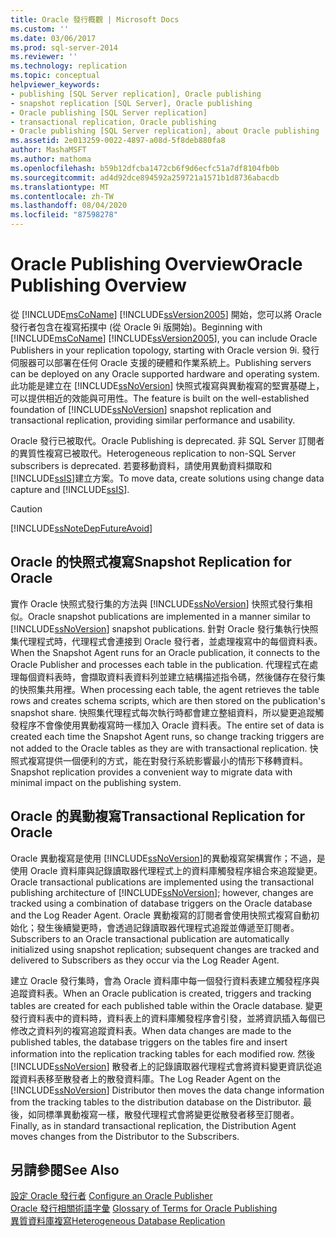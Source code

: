 ```yaml
---
title: Oracle 發行概觀 | Microsoft Docs
ms.custom: ''
ms.date: 03/06/2017
ms.prod: sql-server-2014
ms.reviewer: ''
ms.technology: replication
ms.topic: conceptual
helpviewer_keywords:
- publishing [SQL Server replication], Oracle publishing
- snapshot replication [SQL Server], Oracle publishing
- Oracle publishing [SQL Server replication]
- transactional replication, Oracle publishing
- Oracle publishing [SQL Server replication], about Oracle publishing
ms.assetid: 2e013259-0022-4897-a08d-5f8deb880fa8
author: MashaMSFT
ms.author: mathoma
ms.openlocfilehash: b59b12dfcba1472cb6f9d6ecfc51a7df8104fb0b
ms.sourcegitcommit: ad4d92dce894592a259721a1571b1d8736abacdb
ms.translationtype: MT
ms.contentlocale: zh-TW
ms.lasthandoff: 08/04/2020
ms.locfileid: "87598278"
---
```

# <a name="oracle-publishing-overview"></a><span data-ttu-id="790d0-102">Oracle Publishing Overview</span><span class="sxs-lookup"><span data-stu-id="790d0-102">Oracle Publishing Overview</span></span>
  <span data-ttu-id="790d0-103">從 [!INCLUDE[msCoName](../../../includes/msconame-md.md)] [!INCLUDE[ssVersion2005](../../../includes/ssversion2005-md.md)] 開始，您可以將 Oracle 發行者包含在複寫拓撲中 (從 Oracle 9i 版開始)。</span><span class="sxs-lookup"><span data-stu-id="790d0-103">Beginning with [!INCLUDE[msCoName](../../../includes/msconame-md.md)] [!INCLUDE[ssVersion2005](../../../includes/ssversion2005-md.md)], you can include Oracle Publishers in your replication topology, starting with Oracle version 9i.</span></span> <span data-ttu-id="790d0-104">發行伺服器可以部署在任何 Oracle 支援的硬體和作業系統上。</span><span class="sxs-lookup"><span data-stu-id="790d0-104">Publishing servers can be deployed on any Oracle supported hardware and operating system.</span></span> <span data-ttu-id="790d0-105">此功能是建立在 [!INCLUDE[ssNoVersion](../../../includes/ssnoversion-md.md)] 快照式複寫與異動複寫的堅實基礎上，可以提供相近的效能與可用性。</span><span class="sxs-lookup"><span data-stu-id="790d0-105">The feature is built on the well-established foundation of [!INCLUDE[ssNoVersion](../../../includes/ssnoversion-md.md)] snapshot replication and transactional replication, providing similar performance and usability.</span></span>  
  
 <span data-ttu-id="790d0-106">Oracle 發行已被取代。</span><span class="sxs-lookup"><span data-stu-id="790d0-106">Oracle Publishing is deprecated.</span></span> <span data-ttu-id="790d0-107">非 SQL Server 訂閱者的異質性複寫已被取代。</span><span class="sxs-lookup"><span data-stu-id="790d0-107">Heterogeneous replication to non-SQL Server subscribers is deprecated.</span></span> <span data-ttu-id="790d0-108">若要移動資料，請使用異動資料擷取和 [!INCLUDE[ssIS](../../../includes/ssis-md.md)]建立方案。</span><span class="sxs-lookup"><span data-stu-id="790d0-108">To move data, create solutions using change data capture and [!INCLUDE[ssIS](../../../includes/ssis-md.md)].</span></span>  
  
> [!CAUTION]  
>  [!INCLUDE[ssNoteDepFutureAvoid](../../../includes/ssnotedepfutureavoid-md.md)]  
  
## <a name="snapshot-replication-for-oracle"></a><span data-ttu-id="790d0-109">Oracle 的快照式複寫</span><span class="sxs-lookup"><span data-stu-id="790d0-109">Snapshot Replication for Oracle</span></span>  
 <span data-ttu-id="790d0-110">實作 Oracle 快照式發行集的方法與 [!INCLUDE[ssNoVersion](../../../includes/ssnoversion-md.md)] 快照式發行集相似。</span><span class="sxs-lookup"><span data-stu-id="790d0-110">Oracle snapshot publications are implemented in a manner similar to [!INCLUDE[ssNoVersion](../../../includes/ssnoversion-md.md)] snapshot publications.</span></span> <span data-ttu-id="790d0-111">針對 Oracle 發行集執行快照集代理程式時，代理程式會連接到 Oracle 發行者，並處理複寫中的每個資料表。</span><span class="sxs-lookup"><span data-stu-id="790d0-111">When the Snapshot Agent runs for an Oracle publication, it connects to the Oracle Publisher and processes each table in the publication.</span></span> <span data-ttu-id="790d0-112">代理程式在處理每個資料表時，會擷取資料表資料列並建立結構描述指令碼，然後儲存在發行集的快照集共用裡。</span><span class="sxs-lookup"><span data-stu-id="790d0-112">When processing each table, the agent retrieves the table rows and creates schema scripts, which are then stored on the publication's snapshot share.</span></span> <span data-ttu-id="790d0-113">快照集代理程式每次執行時都會建立整組資料，所以變更追蹤觸發程序不會像使用異動複寫時一樣加入 Oracle 資料表。</span><span class="sxs-lookup"><span data-stu-id="790d0-113">The entire set of data is created each time the Snapshot Agent runs, so change tracking triggers are not added to the Oracle tables as they are with transactional replication.</span></span> <span data-ttu-id="790d0-114">快照式複寫提供一個便利的方式，能在對發行系統影響最小的情形下移轉資料。</span><span class="sxs-lookup"><span data-stu-id="790d0-114">Snapshot replication provides a convenient way to migrate data with minimal impact on the publishing system.</span></span>  
  
## <a name="transactional-replication-for-oracle"></a><span data-ttu-id="790d0-115">Oracle 的異動複寫</span><span class="sxs-lookup"><span data-stu-id="790d0-115">Transactional Replication for Oracle</span></span>  
 <span data-ttu-id="790d0-116">Oracle 異動複寫是使用 [!INCLUDE[ssNoVersion](../../../includes/ssnoversion-md.md)]的異動複寫架構實作；不過，是使用 Oracle 資料庫與記錄讀取器代理程式上的資料庫觸發程序組合來追蹤變更。</span><span class="sxs-lookup"><span data-stu-id="790d0-116">Oracle transactional publications are implemented using the transactional publishing architecture of [!INCLUDE[ssNoVersion](../../../includes/ssnoversion-md.md)]; however, changes are tracked using a combination of database triggers on the Oracle database and the Log Reader Agent.</span></span> <span data-ttu-id="790d0-117">Oracle 異動複寫的訂閱者會使用快照式複寫自動初始化；發生後續變更時，會透過記錄讀取器代理程式追蹤並傳遞至訂閱者。</span><span class="sxs-lookup"><span data-stu-id="790d0-117">Subscribers to an Oracle transactional publication are automatically initialized using snapshot replication; subsequent changes are tracked and delivered to Subscribers as they occur via the Log Reader Agent.</span></span>  
  
 <span data-ttu-id="790d0-118">建立 Oracle 發行集時，會為 Oracle 資料庫中每一個發行資料表建立觸發程序與追蹤資料表。</span><span class="sxs-lookup"><span data-stu-id="790d0-118">When an Oracle publication is created, triggers and tracking tables are created for each published table within the Oracle database.</span></span> <span data-ttu-id="790d0-119">變更發行資料表中的資料時，資料表上的資料庫觸發程序會引發，並將資訊插入每個已修改之資料列的複寫追蹤資料表。</span><span class="sxs-lookup"><span data-stu-id="790d0-119">When data changes are made to the published tables, the database triggers on the tables fire and insert information into the replication tracking tables for each modified row.</span></span> <span data-ttu-id="790d0-120">然後 [!INCLUDE[ssNoVersion](../../../includes/ssnoversion-md.md)] 散發者上的記錄讀取器代理程式會將資料變更資訊從追蹤資料表移至散發者上的散發資料庫。</span><span class="sxs-lookup"><span data-stu-id="790d0-120">The Log Reader Agent on the [!INCLUDE[ssNoVersion](../../../includes/ssnoversion-md.md)] Distributor then moves the data change information from the tracking tables to the distribution database on the Distributor.</span></span> <span data-ttu-id="790d0-121">最後，如同標準異動複寫一樣，散發代理程式會將變更從散發者移至訂閱者。</span><span class="sxs-lookup"><span data-stu-id="790d0-121">Finally, as in standard transactional replication, the Distribution Agent moves changes from the Distributor to the Subscribers.</span></span>  
  
## <a name="see-also"></a><span data-ttu-id="790d0-122">另請參閱</span><span class="sxs-lookup"><span data-stu-id="790d0-122">See Also</span></span>  
 <span data-ttu-id="790d0-123">[設定 Oracle 發行者](configure-an-oracle-publisher.md) </span><span class="sxs-lookup"><span data-stu-id="790d0-123">[Configure an Oracle Publisher](configure-an-oracle-publisher.md) </span></span>  
 <span data-ttu-id="790d0-124">[Oracle 發行相關術語字彙](glossary-of-terms-for-oracle-publishing.md) </span><span class="sxs-lookup"><span data-stu-id="790d0-124">[Glossary of Terms for Oracle Publishing](glossary-of-terms-for-oracle-publishing.md) </span></span>  
 [<span data-ttu-id="790d0-125">異質資料庫複寫</span><span class="sxs-lookup"><span data-stu-id="790d0-125">Heterogeneous Database Replication</span></span>](heterogeneous-database-replication.md)  
  
  
